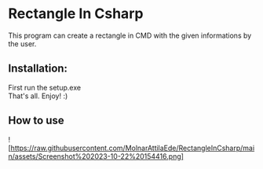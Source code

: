 # Rectangle In Csharp
This program can create a rectangle in CMD with the given informations by the user.

## Installation:

First run the setup.exe <br>
That's all. Enjoy! :)

## How to use
![https://raw.githubusercontent.com/MolnarAttilaEde/RectangleInCsharp/main/assets/Screenshot%202023-10-22%20154416.png]


